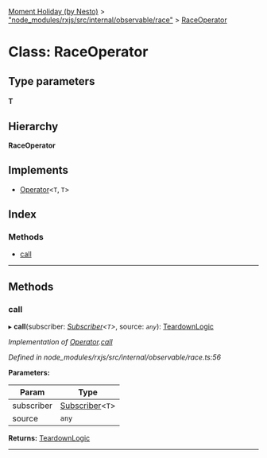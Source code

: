 [Moment Holiday (by Nesto)](../README.md) > ["node_modules/rxjs/src/internal/observable/race"](../modules/_node_modules_rxjs_src_internal_observable_race_.md) > [RaceOperator](../classes/_node_modules_rxjs_src_internal_observable_race_.raceoperator.md)

# Class: RaceOperator

## Type parameters
#### T 
## Hierarchy

**RaceOperator**

## Implements

* [Operator](../interfaces/_node_modules_rxjs_src_internal_operator_.operator.md)<`T`, `T`>

## Index

### Methods

* [call](_node_modules_rxjs_src_internal_observable_race_.raceoperator.md#call)

---

## Methods

<a id="call"></a>

###  call

▸ **call**(subscriber: *[Subscriber](_node_modules_rxjs_src_internal_subscriber_.subscriber.md)<`T`>*, source: *`any`*): [TeardownLogic](../modules/_node_modules_rxjs_src_internal_types_.md#teardownlogic)

*Implementation of [Operator](../interfaces/_node_modules_rxjs_src_internal_operator_.operator.md).[call](../interfaces/_node_modules_rxjs_src_internal_operator_.operator.md#call)*

*Defined in node_modules/rxjs/src/internal/observable/race.ts:56*

**Parameters:**

| Param | Type |
| ------ | ------ |
| subscriber | [Subscriber](_node_modules_rxjs_src_internal_subscriber_.subscriber.md)<`T`> |
| source | `any` |

**Returns:** [TeardownLogic](../modules/_node_modules_rxjs_src_internal_types_.md#teardownlogic)

___

